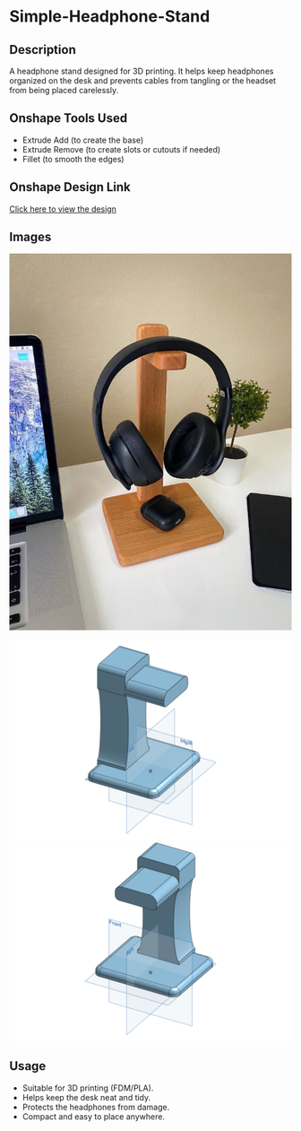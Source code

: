 # Simple-Headphone-Stand

## Description
A headphone stand designed for 3D printing. It helps keep headphones organized on the desk and prevents cables from tangling or the headset from being placed carelessly.

## Onshape Tools Used
- Extrude Add (to create the base)
- Extrude Remove (to create slots or cutouts if needed)
- Fillet (to smooth the edges)


## Onshape Design Link
[Click here to view the design](https://cad.onshape.com/documents/0dea01d0b293e215dfe69b40/w/162930165c387f1d7f8acda9/e/bd017aeffec673fbea0ab9b0?renderMode=0&uiState=68dce85e8dd1492cb0dc1832)

## Images
![photo_real.png](https://github.com/Anil-dot12/Simple-Headphone-Stand/blob/ea90e7ccf04da78ae91e3baca093095800751cc3/photo_real.jpg) 

![render_onshape.png](https://github.com/Anil-dot12/Simple-Headphone-Stand/blob/02a827fbf13cc07eb737a462cf43286f5661d4c8/render_onshape%20(2).png) 
![render_onshape.png](https://github.com/Anil-dot12/Simple-Headphone-Stand/blob/a34e34d5b290cdef61c2c2fa465d644e65774376/Part%20Studio%201.png) 


## Usage
- Suitable for 3D printing (FDM/PLA).  
- Helps keep the desk neat and tidy.  
- Protects the headphones from damage.  
- Compact and easy to place anywhere.
